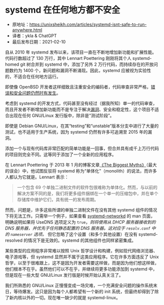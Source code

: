 # systemd 在任何地方都不安全

- 原地址：<https://unixsheikh.com/articles/systemd-isnt-safe-to-run-anywhere.html>
- 译者：ykla & ChatGPT
- 最后发布日期：2021-02-10

自从 2010 年 systemd 发布以来，该项目一直在不断地增加新功能和扩展性能。代码行数超过了 130 万行，其中 Lennart Poettering 刚刚将其个人 systemd-homed git 树合并到 systemd 中，添加了另外 2 万行代码，而持续存在的开放问题数约为 1400 个，新问题和漏洞不断涌现。因此，systemd 应被视为实验性的，不适合在任何地方运行。

即使像 OpenBSD 开发者这样细致且注重安全的编码者，代码审查非常严格，[错误和安全问题仍然时有发生](https://www.openbsd.org/errata.html)。

考虑到 systemd 的开发方式，代码甚至没有经过（据我所知）单一的代码审查，而且开发者不断增加新功能而不是专注于解决[漏洞](https://github.com/systemd/systemd/issues?q=is%3Aissue+is%3Aopen+sort%3Acreated-asc+label%3A%22bug+%F0%9F%90%9B%22)、安全和稳定性，这个项目不适合出现在任何 GNU/Linux 发行版中，除非是“测试阶段”。

即使是 Debian GNU/Linux，在其“testing”和“unstable”版本分支中进行了大量的测试，也不适用于生产系统，因为 systemd 仍然有许多可追溯至 2015 年的漏洞。

添加一个与现有代码库非常匹配的简单功能是一回事，但合并具有成千上万行代码的项目则完全不同。这等同于添加了一个全新的应用程序。

在 Lennart Poettering 于 2013 年 1 月的博客文章[《The Biggest Myths》](http://0pointer.de/blog/projects/the-biggest-myths.html)（最大的误会）中，他试图反驳将 systemd 称为“单体化”（monolith）的说法，而许多人都认为它就是。Lennart 表示：

>一个包含 69 个单独二进制文件的软件包很难称为单体化。然而，与以前的解决方案不同的是，我们将更多组件捆绑在一个单一的压缩包中，并在单个存储库中维护它们，具有统一的发布周期。

然而，问题是，许多这些所谓的单独二进制文件在没有其他 systemd 组件的情况下将无法工作。只需举一个例子，如果查看 [systemd-networkd](https://www.freedesktop.org/software/systemd/man/systemd.network.html) 的 man 页面，明确说明如果将 UseDNS 选项定义为 `true`，*则将使用从 DHCP 服务器接收到的 DNS 服务器，并优先于任何静态配置的 DNS 服务器。这对应于 `resolv.conf` 中的 `nameserver` 选项。* 但它忽略了这个设置（和多个其他设置）在没有 systemd-resolved 的情况下是无效的。systemd 的其他组件也同样紧密集成。

某些类型的应用程序非常难以按照 Unix 哲学设计和构建，例如现代网络浏览器、电子游戏等，但 systemd 显然并不属于这类应用程序。它在许多方面违反了 Unix 哲学，以至于很难跟上，这不是因为开发者需要这样做，而是因为他们想这样做，他们根本不在乎。虽然他们可以不在乎，并继续将更多功能添加到 systemd 中，但是现在一些大型 GNU/Linux 发行版是时候开始认真关注了。

我们所熟悉的 GNU/Linux 正慢慢变成一场灾难，一个充满安全问题的操作系统末日，等待爆发。这只是因为每个人都希望有一个新的 init 系统，但最终却得到了除了新内核以外的一切。现在唯一缺少的就是 systemd-linux。
